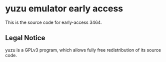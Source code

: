 yuzu emulator early access
=============

This is the source code for early-access 3464.

## Legal Notice

yuzu is a GPLv3 program, which allows fully free redistribution of its source code.